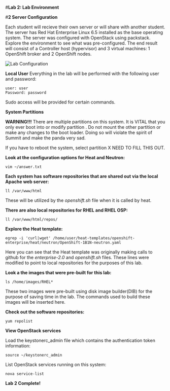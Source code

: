 #**Lab 2: Lab Environment**

#**2 Server Configuration**

Each student will recieve their own server or will share with another student. The server has Red Hat Enterprise Linux 6.5 installed as the base operating system.  The server was configured with OpenStack using packstack.  Explore the environment to see what was pre-configured. The end result will consist of a Controller host (hypervisor) and 3 virtual machines: 1 OpenShift broker and 2 OpenShift nodes.

![Lab Configuration](http://summitimage-scollier1.rhcloud.com/summit_lab.png)


**Local User**
Everything in the lab will be performed with the following user and password:

    user: user
    Password: password

Sudo access will be provided for certain commands.

**System Partitions**

**WARNING!!!** There are multiple partitions on this system. It is VITAL that you only ever boot into or modify partition <X NEED TO FILL THIS OUT>. Do not mount the other partition or make any changes to the boot loader. Doing so will violate the spirit of Summit and make the panda very sad.

If you have to reboot the system, select partition X NEED TO FILL THIS OUT.


**Look at the configuration options for Heat and Neutron:**

    vim ~/answer.txt

**Each system has software repositories that are shared out via the local Apache web server:**

    ll /var/www/html

These will be utilized by the *openshift.sh* file when it is called by heat.

**There are also local repositories for RHEL and RHEL OSP:**

    ll /var/www/html/repos/

**Explore the Heat template:**

    egrep -i 'curl|wget' /home/user/heat-templates/openshift-enterprise/heat/neutron/OpenShift-1B1N-neutron.yaml
    
Here you can see that the Heat template was originally making calls to github for the *enterprise-2.0* and *openshift.sh* files. These lines were modified to point to local repositories for the purposes of this lab.

**Look a the images that were pre-built for this lab:**

    ls /home/images/RHEL*
    
These two images were pre-built using disk image builder(DIB) for the purpose of saving time in the lab. The commands used to build these images will be inserted here. <SCOLLIER TO INSERT>

**Check out the software repositories:**

    yum repolist

**View OpenStack services**

Load the keystonerc_admin file which contains the authentication token information:

    source ~/keystonerc_admin

List OpenStack services running on this system:

    nova service-list

**Lab 2 Complete!**

<!--BREAK-->


